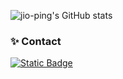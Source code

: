 ![jio-ping's GitHub stats](https://github-readme-stats.vercel.app/api?username=jio-ping&show_icons=true&theme=tokyonight)

<h3>✨ Contact</h3>
<a href="mailto:localhost1101@naver.com"><img alt="Static Badge" src="https://img.shields.io/badge/localhost1101%40naver.com-black?logoColor=white"></a><br/>
<!---
jio-ping/jio-ping is a ✨ special ✨ repository because its `README.md` (this file) appears on your GitHub profile.
You can click the Preview link to take a look at your changes.
--->
